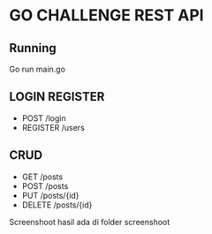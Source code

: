 # GO CHALLENGE REST API

## Running
Go run main.go

## LOGIN REGISTER
- POST      /login
- REGISTER  /users

## CRUD
- GET       /posts
- POST      /posts
- PUT       /posts/{id}
- DELETE    /posts/{id}

Screenshoot hasil ada di folder screenshoot